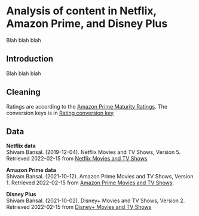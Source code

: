 # Analysis of content in Netflix, Amazon Prime, and Disney Plus
Blah blah blah
## Introduction
Blah blah blah

## Cleaning
Ratings are according to the [Amazon Prime Maturity Ratings](https://www.primevideo.com/help/ref=atv_hp_nd_cnt?nodeId=GFGQU3WYEG6FSJFJ#:~:text=and%20over%20(12)-,Young%20Adults,(18%2B)). The conversion keys is in [Rating conversion key](https://www.primevideo.com/help/ref=atv_hp_nd_cnt?nodeId=GFGQU3WYEG6FSJFJ#:~:text=and%20over%20(12)-,Young%20Adults,(18%2B))


## Data
**Netflix data**<br>
Shivam Bansal. (2019-12-04). Netflix Movies and TV Shows, Version 5. Retrieved 2022-02-15 from [Netflix Movies and TV Shows](https://www.kaggle.com/shivamb/netflix-shows/metadata)

**Amazon Prime data**<br>
Shivam Bansal. (2021-10-12). Amazon Prime Movies and TV Shows, Version 1. Retrieved 2022-02-15 from [Amazon Prime Movies and TV Shows](https://www.kaggle.com/shivamb/amazon-prime-movies-and-tv-shows/metadata).

**Disney Plus**<br>
Shivam Bansal. (2021-10-02). Disney+ Movies and TV Shows, Version 2. Retrieved 2022-02-15 from [Disney+ Movies and TV Shows](https://www.kaggle.com/shivamb/amazon-prime-movies-and-tv-shows/)

